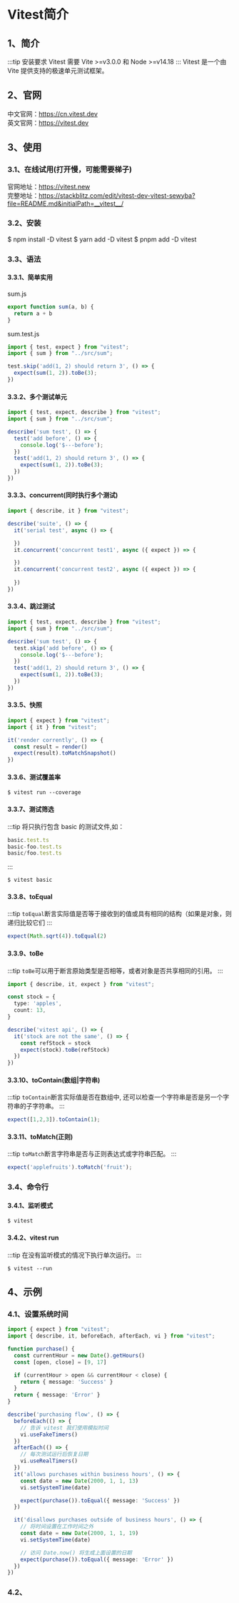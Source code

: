 # Vitest简介
## 1、简介
:::tip 安装要求
Vitest 需要 Vite >=v3.0.0 和 Node >=v14.18
:::
Vitest 是一个由 Vite 提供支持的极速单元测试框架。

## 2、官网
中文官网：https://cn.vitest.dev<br/>
英文官网：https://vitest.dev

## 3、使用
### 3.1、在线试用(打开慢，可能需要梯子)
官网地址：https://vitest.new<br/>
完整地址：https://stackblitz.com/edit/vitest-dev-vitest-sewyba?file=README.md&initialPath=__vitest__/

### 3.2、安装
<TabCodeGroup v-model="tab">
  <TabCodeItem title="npm" name="0">
    $ npm install -D vitest
  </TabCodeItem>
  <TabCodeItem title="yarn" name="1">
    $ yarn add -D vitest
  </TabCodeItem>
  <TabCodeItem title="pnpm" name="2">
    $ pnpm add -D vitest
  </TabCodeItem>
</TabCodeGroup>

### 3.3、语法
#### 3.3.1、简单实用
sum.js
```js
export function sum(a, b) {
  return a + b
}
```
sum.test.js
```js
import { test, expect } from "vitest";
import { sum } from "../src/sum";

test.skip('add(1, 2) should return 3', () => {
  expect(sum(1, 2)).toBe(3);
})
```
#### 3.3.2、多个测试单元
```js
import { test, expect, describe } from "vitest";
import { sum } from "../src/sum";

describe('sum test', () => {
  test('add before', () => {
    console.log('$---before');
  })
  test('add(1, 2) should return 3', () => {
    expect(sum(1, 2)).toBe(3);
  })
})
```
#### 3.3.3、concurrent(同时执行多个测试)
```js
import { describe, it } from "vitest";

describe('suite', () => {
  it('serial test', async () => {

  })
  it.concurrent('concurrent test1', async ({ expect }) => {

  })
  it.concurrent('concurrent test2', async ({ expect }) => {
    
  })
})
```
#### 3.3.4、跳过测试
```js
import { test, expect, describe } from "vitest";
import { sum } from "../src/sum";

describe('sum test', () => {
  test.skip('add before', () => {
    console.log('$---before');
  })
  test('add(1, 2) should return 3', () => {
    expect(sum(1, 2)).toBe(3);
  })
})
```
#### 3.3.5、快照
```js
import { expect } from "vitest";
import { it } from "vitest";

it('render corrently', () => {
  const result = render()
  expect(result).toMatchSnapshot()
})
```

#### 3.3.6、测试覆盖率
```shell
$ vitest run --coverage
```

#### 3.3.7、测试筛选
:::tip
将只执行包含 basic 的测试文件,如：
```js
basic.test.ts
basic-foo.test.ts
basic/foo.test.ts
```
:::
```shell
$ vitest basic
```
#### 3.3.8、toEqual
:::tip
`toEqual`断言实际值是否等于接收到的值或具有相同的结构（如果是对象，则递归比较它们
:::
```ts
expect(Math.sqrt(4)).toEqual(2)
```

#### 3.3.9、toBe
:::tip
`toBe`可以用于断言原始类型是否相等，或者对象是否共享相同的引用。
:::
```ts
import { describe, it, expect } from "vitest";

const stock = {
  type: 'apples',
  count: 13,
}

describe('vitest api', () => {
  it('stock are not the same', () => {
    const refStock = stock
    expect(stock).toBe(refStock)
  })
})
```

#### 3.3.10、toContain(数组|字符串)
:::tip
`toContain`断言实际值是否在数组中, 还可以检查一个字符串是否是另一个字符串的子字符串。
:::
```ts
expect([1,2,3]).toContain(1);
```

#### 3.3.11、toMatch(正则)
:::tip
`toMatch`断言字符串是否与正则表达式或字符串匹配。
:::
```ts
expect('applefruits').toMatch('fruit');
```

### 3.4、命令行
#### 3.4.1、监听模式
```shell
$ vitest
```

#### 3.4.2、vitest run
:::tip
在没有监听模式的情况下执行单次运行。
:::
```shell
$ vitest --run
```

## 4、示例
### 4.1、设置系统时间
```ts
import { expect } from "vitest";
import { describe, it, beforeEach, afterEach, vi } from "vitest";

function purchase() {
  const currentHour = new Date().getHours()
  const [open, close] = [9, 17]

  if (currentHour > open && currentHour < close) {
    return { message: 'Success' }
  }
  return { message: 'Error' }
}

describe('purchasing flow', () => {
  beforeEach(() => {
    // 告诉 vitest 我们使用模拟时间
    vi.useFakeTimers()
  })
  afterEach(() => {
    // 每次测试运行后恢复日期
    vi.useRealTimers()
  })
  it('allows purchases within business hours', () => {
    const date = new Date(2000, 1, 1, 13)
    vi.setSystemTime(date)

    expect(purchase()).toEqual({ message: 'Success' })
  })

  it('disallows purchases outside of business hours', () => {
    // 将时间设置在工作时间之外
    const date = new Date(2000, 1, 1, 19)
    vi.setSystemTime(date)

    // 访问 Date.now() 将生成上面设置的日期
    expect(purchase()).toEqual({ message: 'Error' })
  })
})
```

### 4.2、



<script setup>
import { ref } from 'vue'
const tab = ref('0')
</script>